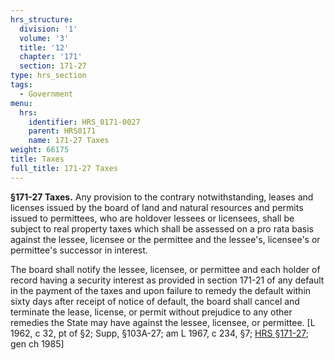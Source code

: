 ```yaml
---
hrs_structure:
  division: '1'
  volume: '3'
  title: '12'
  chapter: '171'
  section: 171-27
type: hrs_section
tags:
  - Government
menu:
  hrs:
    identifier: HRS_0171-0027
    parent: HRS0171
    name: 171-27 Taxes
weight: 66175
title: Taxes
full_title: 171-27 Taxes
---
```

**§171-27 Taxes.** Any provision to the contrary notwithstanding, leases and licenses issued by the board of land and natural resources and permits issued to permittees, who are holdover lessees or licensees, shall be subject to real property taxes which shall be assessed on a pro rata basis against the lessee, licensee or the permittee and the lessee's, licensee's or permittee's successor in interest.

The board shall notify the lessee, licensee, or permittee and each holder of record having a security interest as provided in section 171-21 of any default in the payment of the taxes and upon failure to remedy the default within sixty days after receipt of notice of default, the board shall cancel and terminate the lease, license, or permit without prejudice to any other remedies the State may have against the lessee, licensee, or permittee. [L 1962, c 32, pt of §2; Supp, §103A-27; am L 1967, c 234, §7; [HRS §171-27](/title-12/chapter-171/section-171-27/); gen ch 1985]
